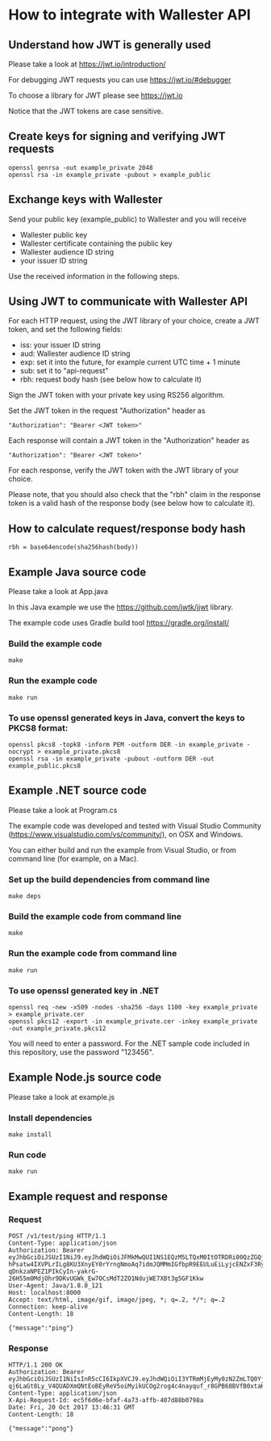 # How to integrate with Wallester API

## Understand how JWT is generally used

Please take a look at https://jwt.io/introduction/ 

For debugging JWT requests you can use https://jwt.io/#debugger

To choose a library for JWT please see https://jwt.io

Notice that the JWT tokens are case sensitive.


## Create keys for signing and verifying JWT requests

	openssl genrsa -out example_private 2048
	openssl rsa -in example_private -pubout > example_public


## Exchange keys with Wallester

Send your public key (example_public) to Wallester and you will receive
- Wallester public key
- Wallester certificate containing the public key
- Wallester audience ID string
- your issuer ID string

Use the received information in the following steps.


## Using JWT to communicate with Wallester API

For each HTTP request, using the JWT library of your choice,
create a JWT token, and set the following fields:

- iss: your issuer ID string
- aud: Wallester audience ID string
- exp: set it into the future, for example current UTC time + 1 minute
- sub: set it to "api-request"
- rbh: request body hash (see below how to calculate it)

Sign the JWT token with your private key using RS256 algorithm.

Set the JWT token in the request "Authorization" header as

	"Authorization": "Bearer <JWT token>"

Each response will contain a JWT token in the "Authorization" header as

	"Authorization": "Bearer <JWT token>"

For each response, verify the JWT token with the JWT library of your choice.

Please note, that you should also check that the "rbh" claim in the response
token is a valid hash of the response body (see below how to calculate it).


## How to calculate request/response body hash

	rbh = base64encode(sha256hash(body))


## Example Java source code

Please take a look at App.java

In this Java example we use the https://github.com/jwtk/jjwt library.

The example code uses Gradle build tool https://gradle.org/install/

### Build the example code

	make

### Run the example code

	make run

### To use openssl generated keys in Java, convert the keys to PKCS8 format:

	openssl pkcs8 -topk8 -inform PEM -outform DER -in example_private -nocrypt > example_private.pkcs8
	openssl rsa -in example_private -pubout -outform DER -out example_public.pkcs8


## Example .NET source code

Please take a look at Program.cs

The example code was developed and tested with Visual Studio Community
(https://www.visualstudio.com/vs/community/), on OSX and Windows.

You can either build and run the example from Visual Studio, or from
command line (for example, on a Mac).

### Set up the build dependencies from command line

	make deps

### Build the example code from command line

	make

### Run the example code from command line

	make run

### To use openssl generated key in .NET

	openssl req -new -x509 -nodes -sha256 -days 1100 -key example_private > example_private.cer
	openssl pkcs12 -export -in example_private.cer -inkey example_private -out example_private.pkcs12

You will need to enter a password. For the .NET sample code included in this repository,
use the password "123456".

## Example Node.js source code

Please take a look at example.js

### Install dependencies

	make install

### Run code

	make run

## Example request and response

### Request

```
POST /v1/test/ping HTTP/1.1
Content-Type: application/json
Authorization: Bearer eyJhbGciOiJSUzI1NiJ9.eyJhdWQiOiJFMkMwQUI1NS1EQzM5LTQxM0ItOTRDRi00QzZGQjJDRUU2RjAiLCJzdWIiOiJhcGktcmVxdWVzdCIsImlzcyI6IjdhNGYyMTIzLTM3ZmYtNDRiMy05MDI4LTM3NDdmNGU5M2IxYyIsInJiaCI6IkN1cFgwOVh3L1dVaUM4WVdzeUpsOVJVZ0F0Ylk5Tm1WYzA1QndRR1hremM9IiwiZXhwIjoxNTA4NTA3MjUxLCJpYXQiOjE1MDg1MDcxOTF9.Zn4y5Y09BZT4KrScGYw3K2zKLjEYgfxK20ZdvRYGFgaGj9V5ZZbnY1_nJ_u5xBh4ncoyaO6eaA0YqOjZ-hPsatw4IXVPLrILg8KU3XnyEY0rYrngNmoAq7idmJQMMmIGfbpR9EEULuEiLyjcENZxF3RyVmL_Ajy8qfoTFtewAbEOLLR1wnbuNFm534DbVnlvXI9_49sEx15Q9fUzn_AjEdjfYFCBBjM8krysswckxzRtZNJP70miCYProRv6EOTQCOPIBk-qDnkzaNPEZ1PIkCyIn-yakrG-26H55m0MdjOhr9DKvUGWk_Ew7OCsMdT2ZO1NdujWE7XBt3g5GF1Kkw
User-Agent: Java/1.8.0_121
Host: localhost:8000
Accept: text/html, image/gif, image/jpeg, *; q=.2, */*; q=.2
Connection: keep-alive
Content-Length: 18

{"message":"ping"}
```

### Response

```
HTTP/1.1 200 OK
Authorization: Bearer eyJhbGciOiJSUzI1NiIsInR5cCI6IkpXVCJ9.eyJhdWQiOiI3YTRmMjEyMy0zN2ZmLTQ0YjMtOTAyOC0zNzQ3ZjRlOTNiMWMiLCJleHAiOjE1MDg1MDcxOTYsImp0aSI6ImQ5MmRjYjBjLTY1Y2UtNGIwMS1iOGU3LWJkY2NlYjI5MDZmMiIsImlhdCI6MTUwODUwNzE5MSwiaXNzIjoiRTJDMEFCNTUtREMzOS00MTNCLTk0Q0YtNEM2RkIyQ0VFNkYwIiwibmJmIjoxNTA4NTA3MTkxLCJzdWIiOiJhcGktcmVxdWVzdCIsInJiaCI6IlUxNFBma1ZpTnl3aVluTjdWZEpRdUtEOFRUN1VJMy9Bc2pwenNHS3RaRnc9In0.vZyRq_1miiETTNDzIT5JJhd_Xs28wKUKlERYnOLkgWsHcLHkUdgSebRYOsbAIlhrhnOBgIzRmA6W1jBf0Dep48jOC8o7pqoRleEV_lCkrM9Xdxf-qj6LaGt8Ly_V4QUADXmQNtEoBEyReV5oiMyikUCOg2rog4c4nayquf_r8GPB68BVfB0xtaKgaBLoadX7jX4O2L0mLHdk0OA8dFmDDwScCkXdVE7MlySWGwWbjm480l15QP1bc_Kg4RiN1iqb7MI17jO5KyORZ1PR4l_0hlUem2heeXuBiwqXFNZGF1hBSLgYyS4rnZP03TjD8Jcz4EZ85nWbybVTVeoC5BSs2Q
Content-Type: application/json
X-Api-Request-Id: ec5f6d6e-bfaf-4a73-affb-407d88b0798a
Date: Fri, 20 Oct 2017 13:46:31 GMT
Content-Length: 18

{"message":"pong"}
```
